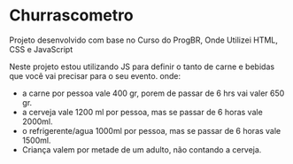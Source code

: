 # Churrascometro
Projeto desenvolvido com base no Curso do ProgBR, Onde Utilizei HTML, CSS e JavaScript

Neste projeto estou utilizando JS para definir o tanto de carne e bebidas que você vai precisar para o seu evento. onde:

* a carne por pessoa vale 400 gr, porem de passar de 6 hrs vai valer 650 gr.
* a cerveja vale 1200 ml por pessoa, mas se passar de 6 horas vale 2000ml.
* o refrigerente/agua 1000ml por pessoa, mas se passar de 6 horas vale 1500ml.
* Criança valem por metade de um adulto, não contando a cerveja.
